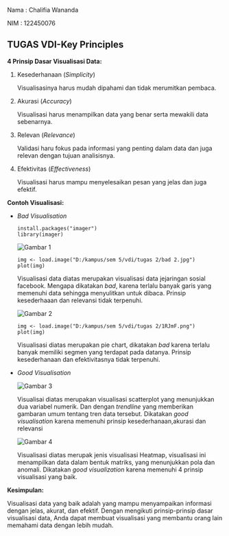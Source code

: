 
Nama : Chalifia Wananda

NIM : 122450076

TUGAS VDI-Key Principles
-----
**4 Prinsip Dasar Visualisasi Data:**

1.  Kesederhanaan (*Simplicity*)

    Visualisasinya harus mudah dipahami dan tidak merumitkan pembaca.

2.  Akurasi (*Accuracy*)

    Visualisasi harus menampilkan data yang benar serta mewakili data sebenarnya.

3.  Relevan (*Relevance*)

    Validasi haru fokus pada informasi yang penting dalam data dan juga relevan dengan tujuan analisisnya.

4.  Efektivitas (*Effectiveness*)

    Visualisasi harus mampu menyelesaikan pesan yang jelas dan juga efektif.

**Contoh Visualisasi:**

-   *Bad Visualisation*

    ```{r}
    install.packages("imager")
    library(imager)

    ```

    ![Gambar 1](D:/kampus/sem%205/vdi/tugas%202/bad%202.jpg)

    ```{r}
    img <- load.image("D:/kampus/sem 5/vdi/tugas 2/bad 2.jpg")
    plot(img)
    ```

    Visualisasi data diatas merupakan visualisasi data jejaringan sosial facebook. Mengapa dikatakan *bad*, karena terlalu banyak garis yang memenuhi data sehingga menyulitkan untuk dibaca. Prinsip kesederhaaan dan relevansi tidak terpenuhi.

    ![Gambar 2](D:/kampus/sem%205/vdi/tugas%202/1RJmF.png)

    ```{r}
    img <- load.image("D:/kampus/sem 5/vdi/tugas 2/1RJmF.png")
    plot(img)
    ```

    Visualisasi diatas merupakan pie chart, dikatakan *bad* karena terlalu banyak memiliki segmen yang terdapat pada datanya. Prinsip kesederhanaan dan efektivitasnya tidak terpenuhi.

-   *Good Visualisation*

    ![Gambar 3](D:/kampus/sem%205/vdi/tugas%202/good1.png)

    Visualisai diatas merupakan visualisasi scatterplot yang menunjukkan dua variabel numerik. Dan dengan *trendline* yang memberikan gambaran umum tentang tren data tersebut. Dikatakan *good visualisatio*n karena memenuhi prinsip kesederhanaan,akurasi dan relevansi

    ![Gambar 4](D:/kampus/sem%205/vdi/tugas%202/good2.jpeg)

    Visualisasi diatas merupak jenis visualisasi Heatmap, visualisasi ini menampilkan data dalam bentuk matriks, yang menunjukkan pola dan anomali. Dikatakan *good visualization* karena memenuhi 4 prinsip visualisasi yang baik.

**Kesimpulan:**

Visualisasi data yang baik adalah yang mampu menyampaikan informasi dengan jelas, akurat, dan efektif. Dengan mengikuti prinsip-prinsip dasar visualisasi data, Anda dapat membuat visualisasi yang membantu orang lain memahami data dengan lebih mudah.
